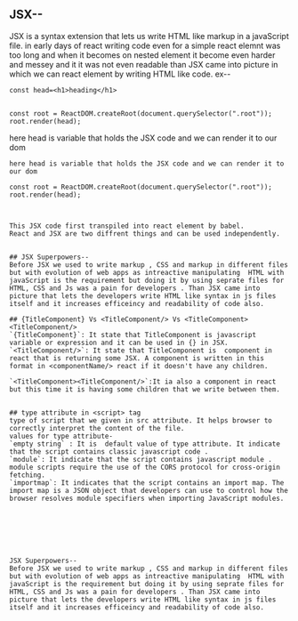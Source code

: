 
## JSX--



JSX is a syntax extension that lets us write HTML like markup in a javaScript file. in early days of react writing code even for a simple react elemnt was too long and when it becomes on nested element it become even harder and messey and it it was not even readable than JSX came into picture in which we can react element by writing HTML like code.
ex--
``` 
const head=<h1>heading</h1>


const root = ReactDOM.createRoot(document.querySelector(".root"));
root.render(head);
``` 
here head is variable that holds the JSX code and we can render it to our dom

```
here head is variable that holds the JSX code and we can render it to our dom

const root = ReactDOM.createRoot(document.querySelector(".root"));
root.render(head);



This JSX code first transpiled into react element by babel. 
React and JSX are two diffrent things and can be used independently.


## JSX Superpowers-- 
Before JSX we used to write markup , CSS and markup in different files but with evolution of web apps as intreactive manipulating  HTML with javaScript is the requirement but doing it by using seprate files for HTML, CSS and Js was a pain for developers . Than JSX came into picture that lets the developers write HTML like syntax in js files itself and it increases efficeincy and readability of code also.

## {TitleComponent} Vs <TitleComponent/> Vs <TitleComponent><TitleComponent/>
`{TitleComponent}`: It state that TitleComponent is javascript variable or expression and it can be used in {} in JSX.
`<TitleComponent/>`: It state that TitleComponent is  component in react that is returning some JSX. A component is written in this format in <componentName/> react if it doesn't have any children.

`<TitleComponent><TitleComponent/>`:It ia also a component in react but this time it is having some children that we write between them.

```
<TitleComponent>
<ChildComponent1/>
<ChildComponent2/>
<TitleComponent/> 

``` 

## type attribute in <script> tag
type of script that we given in src attribute. It helps browser to correctly interpret the content of the file.
values for type attribute-
`empty string` : It is  default value of type attribute. It indicate that the script contains classic javascript code .
`module`: It indicate that the script contains javascript module . module scripts require the use of the CORS protocol for cross-origin fetching.
`importmap`: It indicates that the script contains an import map. The import map is a JSON object that developers can use to control how the browser resolves module specifiers when importing JavaScript modules.







JSX Superpowers-- 
Before JSX we used to write markup , CSS and markup in different files but with evolution of web apps as intreactive manipulating  HTML with javaScript is the requirement but doing it by using seprate files for HTML, CSS and Js was a pain for developers . Than JSX came into picture that lets the developers write HTML like syntax in js files itself and it increases efficeincy and readability of code also.

